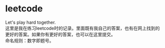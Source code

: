 # leetcode
Let's play hard together.</br>
这里是我在练习leetcode时的记录。里面既有我自己的答案，也有在网上找到的更好的答案。如果你有更好的答案，也可以在这里提交。</br>
命名规则：数字即题号。</br>

